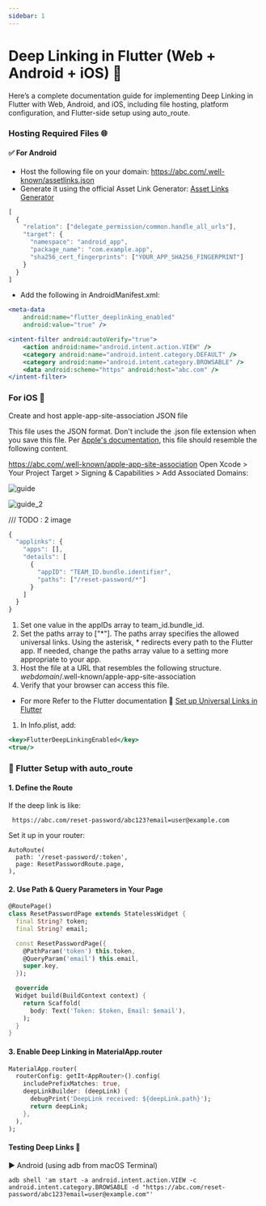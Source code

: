 ```yaml
---
sidebar: 1
---
```


# Deep Linking in Flutter (Web + Android + iOS) 📱 

Here’s a complete documentation guide for implementing Deep Linking in Flutter with Web, Android, and iOS, including file hosting, platform configuration, and Flutter-side setup using auto_route.

### Hosting Required Files 🌐 

#### ✅ For Android

- Host the following file on your domain: https://abc.com/.well-known/assetlinks.json
- Generate it using the official Asset Link Generator: [Asset Links Generator](https://developers.google.com/digital-asset-links/tools/generator)

```jsx title="Example JSON structure"
[
  {
    "relation": ["delegate_permission/common.handle_all_urls"],
    "target": {
      "namespace": "android_app",
      "package_name": "com.example.app",
      "sha256_cert_fingerprints": ["YOUR_APP_SHA256_FINGERPRINT"]
    }
  }
]
```

- Add the following in AndroidManifest.xml:

```jsx title="Inside <application> tag:"
<meta-data
    android:name="flutter_deeplinking_enabled"
    android:value="true" />
```

```jsx title="Add intent-filter inside <activity> tag:"
<intent-filter android:autoVerify="true">
    <action android:name="android.intent.action.VIEW" />
    <category android:name="android.intent.category.DEFAULT" />
    <category android:name="android.intent.category.BROWSABLE" />
    <data android:scheme="https" android:host="abc.com" />
</intent-filter>
```

### For iOS 🍏 

Create and host apple-app-site-association JSON file

This file uses the JSON format. Don't include the .json file extension when you save this file. Per [Apple's documentation](https://developer.apple.com/documentation/xcode/supporting-associated-domains), this file should resemble the following content.


https://abc.com/.well-known/apple-app-site-association
Open Xcode > Your Project Target > Signing & Capabilities > Add Associated Domains:

![guide](/img/guide.png)

![guide_2](/img/guide_2.png)

/// TODO : 2 image 


```jsx title="Example JSON structure:"
{
  "applinks": {
    "apps": [],
    "details": [
      {
        "appID": "TEAM_ID.bundle.identifier",
        "paths": ["/reset-password/*"]
      }
    ]
  }
}
```

1. Set one value in the appIDs array to team_id.bundle_id.
2. Set the paths array to ["*"]. The paths array specifies the allowed universal links. Using the asterisk, * redirects every path to the Flutter app. If needed, change the paths array value to a setting more appropriate to your app.
3. Host the file at a URL that resembles the following structure.
_webdomain_/.well-known/apple-app-site-association
4. Verify that your browser can access this file.

- For more Refer to the Flutter documentation 🔗 [Set up Universal Links in Flutter](https://docs.flutter.dev/cookbook/navigation/set-up-universal-links)

1. In Info.plist, add:

```jsx title="In Info.plist"
<key>FlutterDeepLinkingEnabled</key>
<true/>
```

### 🚀 Flutter Setup with auto_route

#### 1. Define the Route

If the deep link is like:
```
 https://abc.com/reset-password/abc123?email=user@example.com
```

Set it up in your router:

```
AutoRoute(
  path: '/reset-password/:token',
  page: ResetPasswordRoute.page,
),
```

#### 2. Use Path & Query Parameters in Your Page

```dart
@RoutePage()
class ResetPasswordPage extends StatelessWidget {
  final String? token;
  final String? email;

  const ResetPasswordPage({
    @PathParam('token') this.token,
    @QueryParam('email') this.email,
    super.key,
  });

  @override
  Widget build(BuildContext context) {
    return Scaffold(
      body: Text('Token: $token, Email: $email'),
    );
  }
}
```

#### 3. Enable Deep Linking in MaterialApp.router

```dart
MaterialApp.router(
  routerConfig: getIt<AppRouter>().config(
    includePrefixMatches: true,
    deepLinkBuilder: (deepLink) {
      debugPrint('DeepLink received: ${deepLink.path}');
      return deepLink;
    },
  ),
);
```

#### Testing Deep Links 🧪

▶️ Android (using adb from macOS Terminal)

```
adb shell 'am start -a android.intent.action.VIEW -c android.intent.category.BROWSABLE -d "https://abc.com/reset-password/abc123?email=user@example.com"'
```




